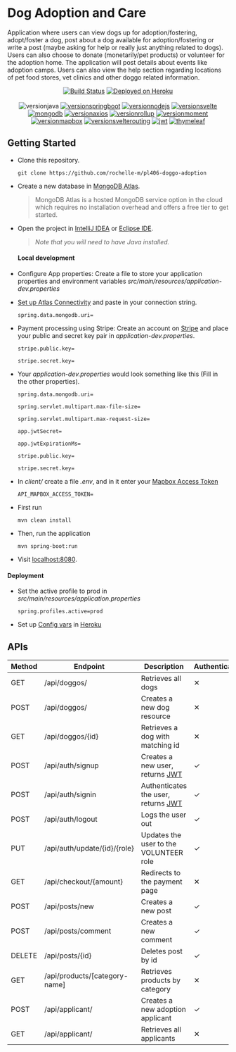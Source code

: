 # Dog Adoption and Care

Application where users can view dogs up for adoption/fostering, adopt/foster a dog, post about a dog available for adoption/fostering or write a post (maybe asking for help or really just anything related to dogs). Users can also choose to donate (monetarily/pet products) or volunteer for the adoption home. The application will post details about events like adoption camps. Users can also view the help section regarding locations of pet food stores, vet clinics and other doggo related information.

<div align="center">

[![Build Status](https://github.com/rochelle-m/pl406-doggo-adoption/actions/workflows/maven.yml/badge.svg)](https://github.com/rochelle-m/pl406-doggo-adoption/actions) [![Deployed on Heroku](https://img.shields.io/badge/heroku-deployed-blueviolet.svg?logo=heroku)](https://doggo-adoption.herokuapp.com/)
<br/><br/>
![versionjava](https://img.shields.io/badge/jdk-8,_11-006cb8.svg?logo=java) [![versionspringboot](https://img.shields.io/badge/dynamic/xml?color=6aad3d&url=https://raw.githubusercontent.com/rochelle-m/pl406-doggo-adoption/main/pom.xml&query=%2F%2A%5Blocal-name%28%29%3D%27project%27%5D%2F%2A%5Blocal-name%28%29%3D%27parent%27%5D%2F%2A%5Blocal-name%28%29%3D%27version%27%5D&label=springboot&logo=springboot)](https://github.com/spring-projects/spring-boot) [![versionnodejs](https://img.shields.io/badge/dynamic/xml?color=3e863d&url=https://raw.githubusercontent.com/rochelle-m/pl406-doggo-adoption/main/pom.xml&query=%2F%2A%5Blocal-name%28%29%3D%27project%27%5D%2F%2A%5Blocal-name%28%29%3D%27build%27%5D%2F%2A%5Blocal-name%28%29%3D%27plugins%27%5D%2F%2A%5Blocal-name%28%29%3D%27plugin%27%5D%2F%2A%5Blocal-name%28%29%3D%27executions%27%5D%2F%2A%5Blocal-name%28%29%3D%27execution%27%5D%2F%2A%5Blocal-name%28%29%3D%27configuration%27%5D%2F%2A%5Blocal-name%28%29%3D%27nodeVersion%27%5D&label=nodejs&logo=node.js)](https://nodejs.org/en/) [![versionsvelte](https://img.shields.io/badge/dynamic/json?color=f73c00&url=https://raw.githubusercontent.com/rochelle-m/pl406-doggo-adoption/main/client/package.json&query=$.devDependencies.svelte&label=svelte&logo=svelte)](https://svelte.dev/) [![mongodb](https://img.shields.io/static/v1?label=%20&message=Mongo%20DB%20Atlas&color=8a8a8a&logo=mongodb)](https://www.mongodb.com/cloud/atlas)
[![versionaxios](https://img.shields.io/badge/dynamic/json?color=5a29e4&url=https://raw.githubusercontent.com/rochelle-m/pl406-doggo-adoption/main/client/package.json&query=$.devDependencies.axios&label=axios)](https://github.com/axios) [![versionrollup](https://img.shields.io/badge/dynamic/json?color=ff3333&url=https://raw.githubusercontent.com/rochelle-m/pl406-doggo-adoption/main/client/package.json&query=$.devDependencies.rollup&label=rollup)](https://rollupjs.org/guide/en/) [![versionmoment](https://img.shields.io/badge/dynamic/json?color=1f1f1f&url=https://raw.githubusercontent.com/rochelle-m/pl406-doggo-adoption/main/client/package.json&query=$.devDependencies.moment&label=moment.js)](https://momentjs.com/) [![versionmapbox](https://img.shields.io/badge/dynamic/json?color=395afa&url=https://raw.githubusercontent.com/rochelle-m/pl406-doggo-adoption/main/client/package.json&query=$.devDependencies[%27mapbox-gl%27]&label=mapbox)](https://www.mapbox.com/) [![versionsvelterouting](https://img.shields.io/badge/dynamic/json?color=f73c00&url=https://raw.githubusercontent.com/rochelle-m/pl406-doggo-adoption/main/client/package.json&query=$.devDependencies[%27svelte-routing%27]&label=svelte-routing)](https://www.npmjs.com/package/svelte-routing) [![jwt](https://img.shields.io/static/v1?label=jwt&message=0.9.1&color=d63aff)](https://www.jwt.io) [![thymeleaf](https://img.shields.io/static/v1?label=thymeleaf&message=2.5.1&color=005f0f&logo=thymeleaf)](https://www.thymeleaf.org/)
</div>

## Getting Started

- Clone this repository.
  ```
  git clone https://github.com/rochelle-m/pl406-doggo-adoption
  ```
-  Create a new database in  [MongoDB Atlas](https://account.mongodb.com/account/login).

   >  MongoDB Atlas is a hosted MongoDB service option in the cloud which requires no installation overhead and offers a free tier to get started.
- Open the project in [IntelliJ IDEA](https://www.jetbrains.com/idea/download/) or [Eclipse IDE](https://www.eclipse.org/downloads/).
  > _Note that you will need to have Java installed._

  #### Local development
-  Configure App properties: Create a file to store your application properties and environment variables *src/main/resources/application-dev.properties*
-  [Set up Atlas Connectivity](https://docs.mongodb.com/guides/cloud/connectionstring/)
   and paste in your connection string.
   ```properties
   spring.data.mongodb.uri=
   ```
- Payment processing using Stripe: Create an account on [Stripe](https://stripe.com/) and place your public and secret key pair in *application-dev.properties*.
  ```properties
  stripe.public.key=
  
  stripe.secret.key=
  ```
- Your *application-dev.properties* would look something like this (Fill in the other properties).
  ```properties
  spring.data.mongodb.uri=

  spring.servlet.multipart.max-file-size=

  spring.servlet.multipart.max-request-size=

  app.jwtSecret=

  app.jwtExpirationMs=

  stripe.public.key=
  
  stripe.secret.key=

  ```

- In *client/* create a file *.env*, and in it enter your [Mapbox Access Token](https://docs.mapbox.com/api/overview/)
  ```properties
  API_MAPBOX_ACCESS_TOKEN=

-  First run
    ```
   mvn clean install
   ```
-  Then, run the application
    ```
   mvn spring-boot:run
   ```
- Visit [localhost:8080](http://localhost:8080/).

#### Deployment
- Set the active profile to prod in  *src/main/resources/application.properties*
  ```properties
  spring.profiles.active=prod
- Set up [Config vars](https://devcenter.heroku.com/articles/config-vars) in [Heroku](https://www.heroku.com/)
## APIs

Method |Endpoint|  Description| Authentication
|--|--|--|--|
|GET| /api/doggos/| Retrieves all dogs | ✕
|POST| /api/doggos/| Creates a new dog resource | ✕
|GET| /api/doggos/{id}| Retrieves a dog with matching id | ✕
|POST| /api/auth/signup | Creates a new user, returns [JWT](https://jwt.io/) |✓
|POST| /api/auth/signin | Authenticates the user, returns [JWT](https://jwt.io/) |✓
|POST| /api/auth/logout | Logs the user out | ✓
|PUT| /api/auth/update/{id}/{role} | Updates the user to the VOLUNTEER role | ✓
|GET| /api/checkout/{amount}| Redirects to the payment page | ✕
|POST| /api/posts/new| Creates a new post | ✓
|POST| /api/posts/comment| Creates a new comment | ✓
|DELETE| /api/posts/{id}| Deletes post by id | ✓
|GET| /api/products/[category-name]| Retrieves products by category | ✕
|POST| /api/applicant/| Creates a new adoption applicant | ✓
|GET| /api/applicant/| Retrieves all applicants | ✕
